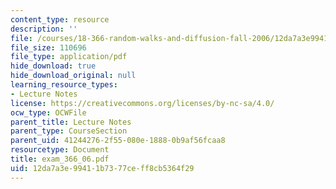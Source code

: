 ```yaml
---
content_type: resource
description: ''
file: /courses/18-366-random-walks-and-diffusion-fall-2006/12da7a3e99411b7377ceff8cb5364f29_exam_366_06.pdf
file_size: 110696
file_type: application/pdf
hide_download: true
hide_download_original: null
learning_resource_types:
- Lecture Notes
license: https://creativecommons.org/licenses/by-nc-sa/4.0/
ocw_type: OCWFile
parent_title: Lecture Notes
parent_type: CourseSection
parent_uid: 41244276-2f55-080e-1888-0b9af56fcaa8
resourcetype: Document
title: exam_366_06.pdf
uid: 12da7a3e-9941-1b73-77ce-ff8cb5364f29
---
```

